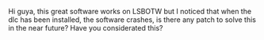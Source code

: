 Hi guya, this great software works on LSBOTW but I noticed that when the dlc has been installed, the software crashes, is there any
patch to solve this in the near future?  Have you considerated this?
